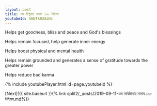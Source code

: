 ```yaml
---
layout: post
title: ওম নির্গুনায় নামায ১০৮ টাইমস
youtubeId: SENTk928aNs
---
```

 
 
Helps get goodness, bliss and peace and God's blessings
 
Helps remain focused, help generate inner energy 
 
Helps boost physical and mental health 
 
Helps remain grounded and generates a sense of gratitude towards the greater power 
 
Helps reduce bad karma
 
 
 
 


{% include youtubePlayer.html id=page.youtubeId %}
 
[Next]({{ site.baseurl }}{% link  split2/_posts/2019-09-11-ওম অধিষ্ঠানায় নামায ১০৮ টাইমস.md%})
 
